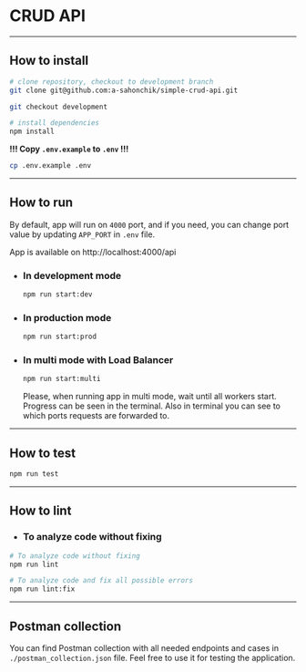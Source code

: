 # CRUD API

---

## How to install

```bash
# clone repository, checkout to development branch
git clone git@github.com:a-sahonchik/simple-crud-api.git

git checkout development

# install dependencies
npm install
```

**!!! Copy `.env.example` to `.env` !!!**

```bash
cp .env.example .env
```

---

## How to run

By default, app will run on `4000` port, and if you need, you can change port value by updating `APP_PORT` in `.env` file.

App is available on http://localhost:4000/api

* ### In development mode

   ```bash
   npm run start:dev
   ```

* ### In production mode

   ```bash
   npm run start:prod
   ```

* ### In multi mode with Load Balancer

   ```bash
   npm run start:multi
   ```

  Please, when running app in multi mode, wait until all workers start. Progress can be seen in the terminal. Also in terminal you can see to which ports requests are forwarded to.

---

## How to test

   ```bash
   npm run test
   ```

---

## How to lint

* ### To analyze code without fixing

```bash
# To analyze code without fixing
npm run lint

# To analyze code and fix all possible errors
npm run lint:fix
```

---

## Postman collection

You can find Postman collection with all needed endpoints and cases in `./postman_collection.json` file. Feel free to use it for testing the application.
